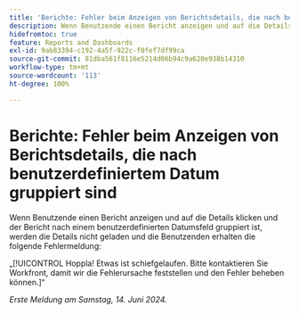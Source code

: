 ```yaml
---
title: 'Berichte: Fehler beim Anzeigen von Berichtsdetails, die nach benutzerdefiniertem Datum gruppiert sind'
description: Wenn Benutzende einen Bericht anzeigen und auf die Details klicken und der Bericht nach einem benutzerdefinierten Datumsfeld gruppiert ist, werden die Details nicht geladen und die Benutzenden erhalten eine Fehlermeldung.
hidefromtoc: true
feature: Reports and Dashboards
exl-id: 9ab83394-c192-4a5f-922c-f0fef7df99ca
source-git-commit: 81dba561f8116e5214d06b94c9a620e938b14310
workflow-type: tm+mt
source-wordcount: '113'
ht-degree: 100%

---
```


# Berichte: Fehler beim Anzeigen von Berichtsdetails, die nach benutzerdefiniertem Datum gruppiert sind

Wenn Benutzende einen Bericht anzeigen und auf die Details klicken und der Bericht nach einem benutzerdefinierten Datumsfeld gruppiert ist, werden die Details nicht geladen und die Benutzenden erhalten die folgende Fehlermeldung:

„[!UICONTROL Hoppla! Etwas ist schiefgelaufen. Bitte kontaktieren Sie Workfront, damit wir die Fehlerursache feststellen und den Fehler beheben können.]“

_Erste Meldung am Samstag, 14. Juni 2024._
